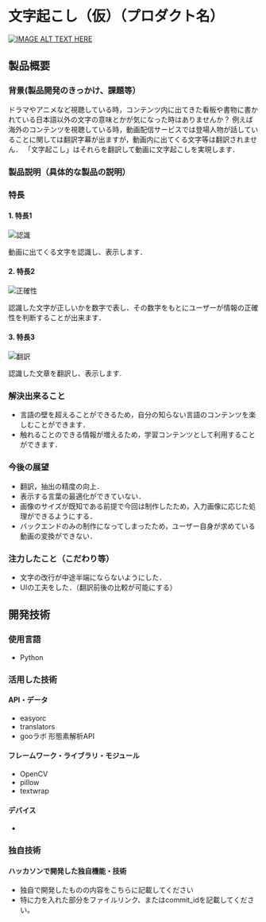 # 文字起こし（仮）（プロダクト名）

[![IMAGE ALT TEXT HERE](https://jphacks.com/wp-content/uploads/2022/08/JPHACKS2022_ogp.jpg)](https://www.youtube.com/watch?v=LUPQFB4QyVo)

## 製品概要
### 背景(製品開発のきっかけ、課題等）
ドラマやアニメなど視聴している時，コンテンツ内に出てきた看板や書物に書かれている日本語以外の文字の意味とかが気になった時はありませんか？
例えば海外のコンテンツを視聴している時，動画配信サービスでは登場人物が話していることに関しては翻訳字幕が出ますが，動画内に出てくる文字等は翻訳されません．
「文字起こし」はそれらを翻訳して動画に文字起こしを実現します．

### 製品説明（具体的な製品の説明）
### 特長
#### 1. 特長1
![認識](https://user-images.githubusercontent.com/97447938/197309536-736d01cd-7332-4506-ae58-1564fdcda35a.jpg)

動画に出てくる文字を認識し、表示します．
#### 2. 特長2
![正確性](https://user-images.githubusercontent.com/97447938/197309548-6bea047d-7c5a-4db7-b3bd-778390a5278e.jpg)

認識した文字が正しいかを数字で表し、その数字をもとにユーザーが情報の正確性を判断することが出来ます．
#### 3. 特長3
![翻訳](https://user-images.githubusercontent.com/97447938/197309557-bb9a6f5c-75b2-4e23-bc80-0727ae589da6.jpg)

認識した文章を翻訳し、表示します.

### 解決出来ること
* 言語の壁を超えることができるため，自分の知らない言語のコンテンツを楽しむことができます．
* 触れることのできる情報が増えるため，学習コンテンツとして利用することができます．

### 今後の展望
* 翻訳，抽出の精度の向上．
* 表示する言葉の最適化ができていない．
* 画像のサイズが既知である前提で今回は制作したため，入力画像に応じた処理ができるようにする．
* バックエンドのみの制作になってしまったため，ユーザー自身が求めている動画の変換ができない．


### 注力したこと（こだわり等）
* 文字の改行が中途半端にならないようにした．
* UIの工夫をした．（翻訳前後の比較が可能にする）

## 開発技術
### 使用言語
* Python
### 活用した技術
#### API・データ
* easyorc
* translators
* gooラボ 形態素解析API

#### フレームワーク・ライブラリ・モジュール
* OpenCV
* pillow
* textwrap

#### デバイス
* 

### 独自技術
#### ハッカソンで開発した独自機能・技術
* 独自で開発したものの内容をこちらに記載してください
* 特に力を入れた部分をファイルリンク、またはcommit_idを記載してください。
